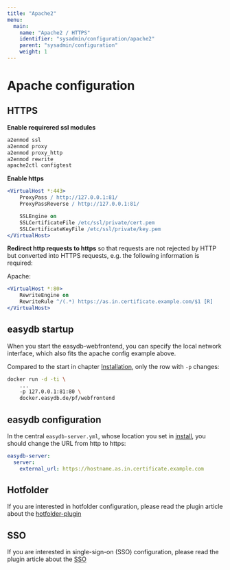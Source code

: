 ```yaml
---
title: "Apache2"
menu:
  main:
    name: "Apache2 / HTTPS"
    identifier: "sysadmin/configuration/apache2"
    parent: "sysadmin/configuration"
    weight: 1
---
```

# Apache configuration

## HTTPS

**Enable requirered ssl modules**
```apache
a2enmod ssl
a2enmod proxy
a2enmod proxy_http
a2enmod rewrite
apache2ctl configtest
```

**Enable https**
```apache
<VirtualHost *:443>
    ProxyPass / http://127.0.0.1:81/
    ProxyPassReverse / http://127.0.0.1:81/

    SSLEngine on
    SSLCertificateFile /etc/ssl/private/cert.pem
    SSLCertificateKeyFile /etc/ssl/private/key.pem
</VirtualHost>
```

**Redirect http requests to https** so that requests are not rejected by HTTP but converted into HTTPS requests, e.g. the following information is required:

Apache:

```apache
<VirtualHost *:80>
    RewriteEngine on
    RewriteRule ^/(.*) https://as.in.certificate.example.com/$1 [R]
</VirtualHost>
```

## easydb startup

When you start the easydb-webfrontend, you can specify the local network interface, which also fits the apache config example above.

Compared to the start in chapter [Installation](../../installation), only the row with `-p` changes:

```bash
docker run -d -ti \
    ...
    -p 127.0.0.1:81:80 \
    docker.easydb.de/pf/webfrontend
```

## easydb configuration

In the central `easydb-server.yml`, whose location you set in [install](../../installation), you should change the URL from http to https:

```yaml
easydb-server:
  server:
    external_url: https://hostname.as.in.certificate.example.com
```

## Hotfolder

If you are interested in hotfolder configuration, please read the plugin article about the [hotfolder-plugin](/en/sysadmin/configuration/easydb-server.yml/plugins/hotfolder)

## SSO

If you are interested in single-sign-on (SSO) configuration, please read the plugin article about the [SSO](/en/sysadmin/configuration/easydb-server.yml/plugins/sso)
